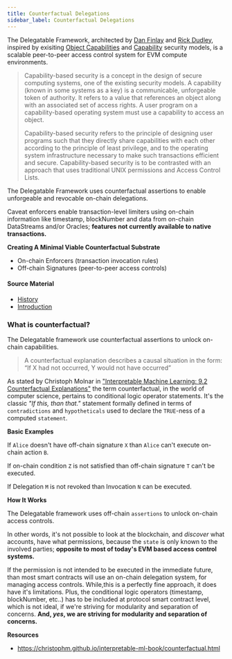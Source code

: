 ```yaml
---
title: Counterfactual Delegations
sidebar_label: Counterfactual Delegations
---
```


The Delegatable Framework, architected by [Dan Finlay](https://twitter.com/danfinlay) and [Rick Dudley](https://twitter.com/AFDudley0), inspired by exisiting [Object Capabilities](https://en.wikipedia.org/wiki/Object-capability_model) and [Capability](https://en.wikipedia.org/wiki/Capability-based_security) security models, is a scalable peer-to-peer access control system for EVM compute environments.

> Capability-based security is a concept in the design of secure computing systems, one of the existing security models. A capability (known in some systems as a key) is a communicable, unforgeable token of authority. It refers to a value that references an object along with an associated set of access rights. A user program on a capability-based operating system must use a capability to access an object.
>
> Capability-based security refers to the principle of designing user programs such that they directly share capabilities with each other according to the principle of least privilege, and to the operating system infrastructure necessary to make such transactions efficient and secure. Capability-based security is to be contrasted with an approach that uses traditional UNIX permissions and Access Control Lists.

The Delegatable Framework uses counterfactual assertions to enable unforgeable and revocable on-chain delegations.

Caveat enforcers enable transaction-level limiters using on-chain information like timestamp, blockNumber and data from on-chain DataStreams and/or Oracles; **features not currently available to native transactions.**

**Creating A Minimal Viable Counterfactual Substrate**

- On-chain Enforcers (transaction invocation rules)
- Off-chain Signatures (peer-to-peer access controls)

#### Source Material

- [History](https://roamresearch.com/#/app/capabul/page/cnW_23H8w)
- [Introduction](https://mirror.xyz/0x55e2780588aa5000F464f700D2676fD0a22Ee160/pTIrlopsSUvWAbnq1qJDNKU1pGNLP8VEn1H8DSVcvXM)

### What is counterfactual?

The Delegatable framework use counterfactual assertions to unlock on-chain capabilities.

> A counterfactual explanation describes a causal situation in the form: “If X had not occurred, Y would not have occurred”

As stated by Christoph Molnar in ["Interpretable Machine Learning: 9.2 Counterfactual Explanations"](https://christophm.github.io/interpretable-ml-book/counterfactual.html) the term counterfactual, in the world of computer science, pertains to conditional logic operator statements. It's the classic _"If this, than that."_ statement formally defined in terms of `contradictions` and `hypotheticals` used to declare the `TRUE`-ness of a computed `statement`.

**Basic Examples**

If `Alice` doesn't have off-chain signature `X` than `Alice` can't execute on-chain action `B`.

If on-chain condition `Z` is not satisfied than off-chain signature `T` can't be executed.

If Delegation `M` is not revoked than Invocation `N` can be executed.

**How It Works**

The Delegatable framework uses off-chain `assertions` to unlock on-chain access controls.

In other words, it's not possible to look at the blockchain, and _discover_ what accounts, have what permissions, because the `state` is only known to the involved parties; **opposite to most of today's EVM based access control systems.**

If the permission is not intended to be executed in the immediate future, than most smart contracts will use an on-chain delegation system, for managing access controls. While,this is a perfectly fine approach, it does have it's limitations. Plus, the conditional logic operators (timestamp, blockNumber, etc..) has to be included at protocol smart contract level, which is not ideal, if we're striving for modularity and separation of concerns. **And, _yes_, we are striving for modularity and separation of concerns.**

**Resources**

- https://christophm.github.io/interpretable-ml-book/counterfactual.html
